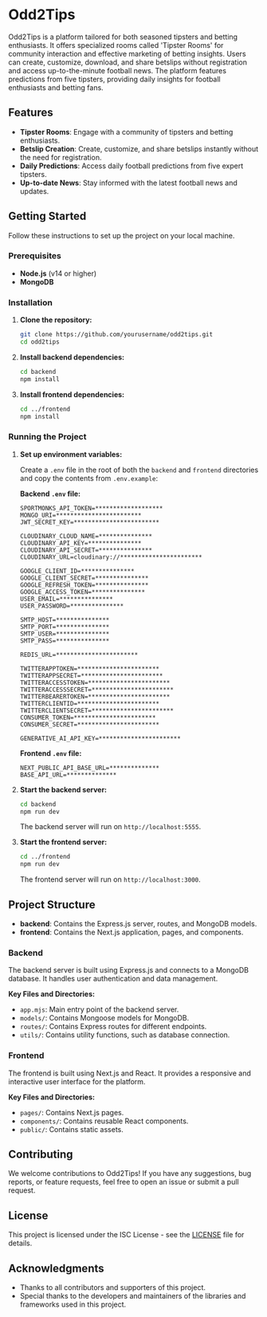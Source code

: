 # Odd2Tips

Odd2Tips is a platform tailored for both seasoned tipsters and betting enthusiasts. It offers specialized rooms called 'Tipster Rooms' for community interaction and effective marketing of betting insights. Users can create, customize, download, and share betslips without registration and access up-to-the-minute football news. The platform features predictions from five tipsters, providing daily insights for football enthusiasts and betting fans.

## Features

- **Tipster Rooms**: Engage with a community of tipsters and betting enthusiasts.
- **Betslip Creation**: Create, customize, and share betslips instantly without the need for registration.
- **Daily Predictions**: Access daily football predictions from five expert tipsters.
- **Up-to-date News**: Stay informed with the latest football news and updates.

## Getting Started

Follow these instructions to set up the project on your local machine.

### Prerequisites

- **Node.js** (v14 or higher)
- **MongoDB**

### Installation

1. **Clone the repository:**

   ```bash
   git clone https://github.com/yourusername/odd2tips.git
   cd odd2tips
   ```

2. **Install backend dependencies:**

   ```bash
   cd backend
   npm install
   ```

3. **Install frontend dependencies:**

   ```bash
   cd ../frontend
   npm install
   ```

### Running the Project

1. **Set up environment variables:**

   Create a `.env` file in the root of both the `backend` and `frontend` directories and copy the contents from `.env.example`:

   **Backend `.env` file:**

   ```env
   SPORTMONKS_API_TOKEN=*******************
   MONGO_URI=************************
   JWT_SECRET_KEY=************************

   CLOUDINARY_CLOUD_NAME=***************
   CLOUDINARY_API_KEY=***************
   CLOUDINARY_API_SECRET=***************
   CLOUDINARY_URL=cloudinary://***********************

   GOOGLE_CLIENT_ID=***************
   GOOGLE_CLIENT_SECRET=***************
   GOOGLE_REFRESH_TOKEN=***************
   GOOGLE_ACCESS_TOKEN=***************
   USER_EMAIL=***************
   USER_PASSWORD=***************

   SMTP_HOST=***************
   SMTP_PORT=***************
   SMTP_USER=***************
   SMTP_PASS=***************

   REDIS_URL=***********************

   TWITTERAPPTOKEN=***********************
   TWITTERAPPSECRET=***********************
   TWITTERACCESSTOKEN=***********************
   TWITTERACCESSSECRET=***********************
   TWITTERBEARERTOKEN=***********************
   TWITTERCLIENTID=***********************
   TWITTERCLIENTSECRET=***********************
   CONSUMER_TOKEN=***********************
   CONSUMER_SECRET=***********************

   GENERATIVE_AI_API_KEY=***********************
   ```

   **Frontend `.env` file:**

   ```env
   NEXT_PUBLIC_API_BASE_URL=**************
   BASE_API_URL=**************
   ```

2. **Start the backend server:**

   ```bash
   cd backend
   npm run dev
   ```

   The backend server will run on `http://localhost:5555`.

3. **Start the frontend server:**

   ```bash
   cd ../frontend
   npm run dev
   ```

   The frontend server will run on `http://localhost:3000`.

## Project Structure

- **backend**: Contains the Express.js server, routes, and MongoDB models.
- **frontend**: Contains the Next.js application, pages, and components.

### Backend

The backend server is built using Express.js and connects to a MongoDB database. It handles user authentication and data management.

**Key Files and Directories:**

- `app.mjs`: Main entry point of the backend server.
- `models/`: Contains Mongoose models for MongoDB.
- `routes/`: Contains Express routes for different endpoints.
- `utils/`: Contains utility functions, such as database connection.

### Frontend

The frontend is built using Next.js and React. It provides a responsive and interactive user interface for the platform.

**Key Files and Directories:**

- `pages/`: Contains Next.js pages.
- `components/`: Contains reusable React components.
- `public/`: Contains static assets.

## Contributing

We welcome contributions to Odd2Tips! If you have any suggestions, bug reports, or feature requests, feel free to open an issue or submit a pull request.

## License

This project is licensed under the ISC License - see the [LICENSE](LICENSE) file for details.

## Acknowledgments

- Thanks to all contributors and supporters of this project.
- Special thanks to the developers and maintainers of the libraries and frameworks used in this project.

